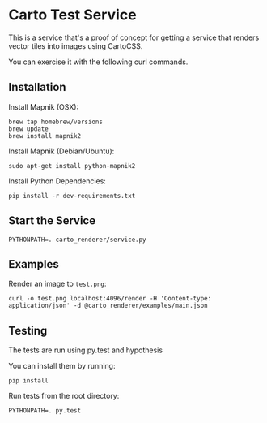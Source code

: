 # Carto Test Service #
This is a service that's a proof of concept for getting a service that
renders vector tiles into images using CartoCSS.

You can exercise it with the following curl commands.

## Installation ##
Install Mapnik (OSX):
```
brew tap homebrew/versions
brew update
brew install mapnik2
```

Install Mapnik (Debian/Ubuntu):
```
sudo apt-get install python-mapnik2
```

Install Python Dependencies:
```
pip install -r dev-requirements.txt
```

## Start the Service ##
```
PYTHONPATH=. carto_renderer/service.py
```

## Examples ##
Render an image to `test.png`:
```
curl -o test.png localhost:4096/render -H 'Content-type: application/json' -d @carto_renderer/examples/main.json
```

## Testing ##
The tests are run using py.test and hypothesis

You can install them by running:
```
pip install 
```

Run tests from the root directory:
```
PYTHONPATH=. py.test
```

